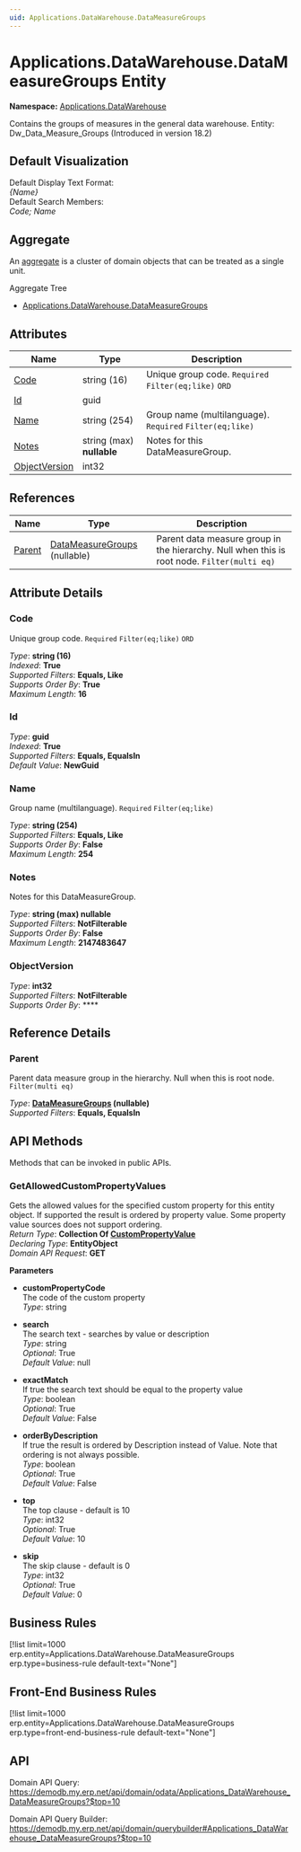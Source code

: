 ```yaml
---
uid: Applications.DataWarehouse.DataMeasureGroups
---
```

# Applications.DataWarehouse.DataMeasureGroups Entity

**Namespace:** [Applications.DataWarehouse](Applications.DataWarehouse.md)  

Contains the groups of measures in the general data warehouse. Entity: Dw_Data_Measure_Groups (Introduced in version 18.2)

## Default Visualization
Default Display Text Format:  
_{Name}_  
Default Search Members:  
_Code; Name_  

## Aggregate
An [aggregate](https://docs.erp.net/tech/advanced/concepts/aggregates.html) is a cluster of domain objects that can be treated as a single unit.  

Aggregate Tree  
* [Applications.DataWarehouse.DataMeasureGroups](Applications.DataWarehouse.DataMeasureGroups.md)  

## Attributes

| Name | Type | Description |
| ---- | ---- | --- |
| [Code](Applications.DataWarehouse.DataMeasureGroups.md#code) | string (16) | Unique group code. `Required` `Filter(eq;like)` `ORD` 
| [Id](Applications.DataWarehouse.DataMeasureGroups.md#id) | guid |  
| [Name](Applications.DataWarehouse.DataMeasureGroups.md#name) | string (254) | Group name (multilanguage). `Required` `Filter(eq;like)` 
| [Notes](Applications.DataWarehouse.DataMeasureGroups.md#notes) | string (max) __nullable__ | Notes for this DataMeasureGroup. 
| [ObjectVersion](Applications.DataWarehouse.DataMeasureGroups.md#objectversion) | int32 |  

## References

| Name | Type | Description |
| ---- | ---- | --- |
| [Parent](Applications.DataWarehouse.DataMeasureGroups.md#parent) | [DataMeasureGroups](Applications.DataWarehouse.DataMeasureGroups.md) (nullable) | Parent data measure group in the hierarchy. Null when this is root node. `Filter(multi eq)` |


## Attribute Details

### Code

Unique group code. `Required` `Filter(eq;like)` `ORD`

_Type_: **string (16)**  
_Indexed_: **True**  
_Supported Filters_: **Equals, Like**  
_Supports Order By_: **True**  
_Maximum Length_: **16**  

### Id

_Type_: **guid**  
_Indexed_: **True**  
_Supported Filters_: **Equals, EqualsIn**  
_Default Value_: **NewGuid**  

### Name

Group name (multilanguage). `Required` `Filter(eq;like)`

_Type_: **string (254)**  
_Supported Filters_: **Equals, Like**  
_Supports Order By_: **False**  
_Maximum Length_: **254**  

### Notes

Notes for this DataMeasureGroup.

_Type_: **string (max) __nullable__**  
_Supported Filters_: **NotFilterable**  
_Supports Order By_: **False**  
_Maximum Length_: **2147483647**  

### ObjectVersion

_Type_: **int32**  
_Supported Filters_: **NotFilterable**  
_Supports Order By_: ****  


## Reference Details

### Parent

Parent data measure group in the hierarchy. Null when this is root node. `Filter(multi eq)`

_Type_: **[DataMeasureGroups](Applications.DataWarehouse.DataMeasureGroups.md) (nullable)**  
_Supported Filters_: **Equals, EqualsIn**  


## API Methods

Methods that can be invoked in public APIs.

### GetAllowedCustomPropertyValues

Gets the allowed values for the specified custom property for this entity object.              If supported the result is ordered by property value. Some property value sources does not support ordering.  
_Return Type_: **Collection Of [CustomPropertyValue](../data-types.md#general.custompropertyvalue)**  
_Declaring Type_: **EntityObject**  
_Domain API Request_: **GET**  

**Parameters**  
  * **customPropertyCode**  
    The code of the custom property  
    _Type_: string  

  * **search**  
    The search text - searches by value or description  
    _Type_: string  
     _Optional_: True  
    _Default Value_: null  

  * **exactMatch**  
    If true the search text should be equal to the property value  
    _Type_: boolean  
     _Optional_: True  
    _Default Value_: False  

  * **orderByDescription**  
    If true the result is ordered by Description instead of Value. Note that ordering is not always possible.  
    _Type_: boolean  
     _Optional_: True  
    _Default Value_: False  

  * **top**  
    The top clause - default is 10  
    _Type_: int32  
     _Optional_: True  
    _Default Value_: 10  

  * **skip**  
    The skip clause - default is 0  
    _Type_: int32  
     _Optional_: True  
    _Default Value_: 0  



## Business Rules

[!list limit=1000 erp.entity=Applications.DataWarehouse.DataMeasureGroups erp.type=business-rule default-text="None"]

## Front-End Business Rules

[!list limit=1000 erp.entity=Applications.DataWarehouse.DataMeasureGroups erp.type=front-end-business-rule default-text="None"]

## API

Domain API Query:
<https://demodb.my.erp.net/api/domain/odata/Applications_DataWarehouse_DataMeasureGroups?$top=10>

Domain API Query Builder:
<https://demodb.my.erp.net/api/domain/querybuilder#Applications_DataWarehouse_DataMeasureGroups?$top=10>

